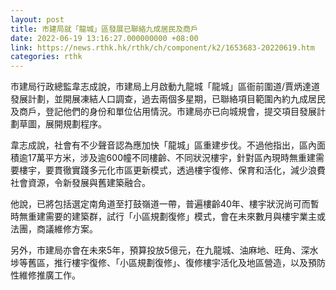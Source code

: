 ```yaml
---
layout: post
title: 市建局就「龍城」區發展已聯絡九成居民及商戶
date: 2022-06-19 13:16:27.000000000 +08:00
link: https://news.rthk.hk/rthk/ch/component/k2/1653683-20220619.htm
categories: rthk
---
```


市建局行政總監韋志成說，市建局上月啟動九龍城「龍城」區衙前圍道/賈炳達道發展計劃，並開展凍結人口調查，過去兩個多星期，已聯絡項目範圍內約九成居民及商戶，登記他們的身份和單位佔用情況。市建局亦已向城規會，提交項目發展計劃草圖，展開規劃程序。

韋志成說，社會有不少聲音認為應加快「龍城」區重建步伐。不過他指出，區內面積逾17萬平方米，涉及逾600幢不同樓齡、不同狀況樓宇，針對區內現時無重建需要樓宇，要貫徹實踐多元化市區更新模式，透過樓宇復修、保育和活化，減少浪費社會資源，令新發展與舊建築融合。

他說，已將包括選定南角道至打鼓嶺道一帶，普遍樓齡40年、樓宇狀況尚可而暫時無重建需要的建築群，試行「小區規劃復修」模式，會在未來數月與樓宇業主或法團，商議維修方案。

另外，市建局亦會在未來5年，預算投放5億元，在九龍城、油麻地、旺角、深水埗等舊區，推行樓宇復修、「小區規劃復修」、復修樓宇活化及地區營造，以及預防性維修推廣工作。

